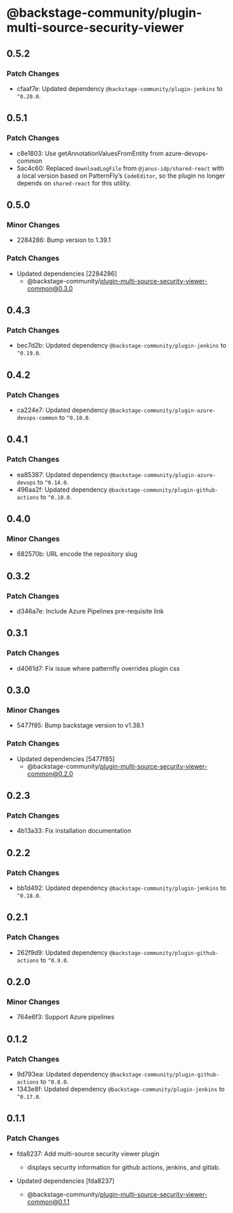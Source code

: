 # @backstage-community/plugin-multi-source-security-viewer

## 0.5.2

### Patch Changes

- cfaaf7e: Updated dependency `@backstage-community/plugin-jenkins` to `^0.20.0`.

## 0.5.1

### Patch Changes

- c8e1803: Use getAnnotationValuesFromEntity from azure-devops-common
- 5ac4c60: Replaced `downloadLogFile` from `@janus-idp/shared-react` with a local version based on PatternFly’s `CodeEditor`, so the plugin no longer depends on `shared-react` for this utility.

## 0.5.0

### Minor Changes

- 2284286: Bump version to 1.39.1

### Patch Changes

- Updated dependencies [2284286]
  - @backstage-community/plugin-multi-source-security-viewer-common@0.3.0

## 0.4.3

### Patch Changes

- bec7d2b: Updated dependency `@backstage-community/plugin-jenkins` to `^0.19.0`.

## 0.4.2

### Patch Changes

- ca224e7: Updated dependency `@backstage-community/plugin-azure-devops-common` to `^0.10.0`.

## 0.4.1

### Patch Changes

- ea85387: Updated dependency `@backstage-community/plugin-azure-devops` to `^0.14.0`.
- 496aa2f: Updated dependency `@backstage-community/plugin-github-actions` to `^0.10.0`.

## 0.4.0

### Minor Changes

- 682570b: URL encode the repository slug

## 0.3.2

### Patch Changes

- d346a7e: Include Azure Pipelines pre-requisite link

## 0.3.1

### Patch Changes

- d4061d7: Fix issue where patternfly overrides plugin css

## 0.3.0

### Minor Changes

- 5477f85: Bump backstage version to v1.38.1

### Patch Changes

- Updated dependencies [5477f85]
  - @backstage-community/plugin-multi-source-security-viewer-common@0.2.0

## 0.2.3

### Patch Changes

- 4b13a33: Fix installation documentation

## 0.2.2

### Patch Changes

- bb1d492: Updated dependency `@backstage-community/plugin-jenkins` to `^0.18.0`.

## 0.2.1

### Patch Changes

- 262f9d9: Updated dependency `@backstage-community/plugin-github-actions` to `^0.9.0`.

## 0.2.0

### Minor Changes

- 764e6f3: Support Azure pipelines

## 0.1.2

### Patch Changes

- 9d793ea: Updated dependency `@backstage-community/plugin-github-actions` to `^0.8.0`.
- 1343e8f: Updated dependency `@backstage-community/plugin-jenkins` to `^0.17.0`.

## 0.1.1

### Patch Changes

- fda8237: Add multi-source security viewer plugin

  - displays security information for github actions, jenkins, and gitlab.

- Updated dependencies [fda8237]
  - @backstage-community/plugin-multi-source-security-viewer-common@0.1.1
